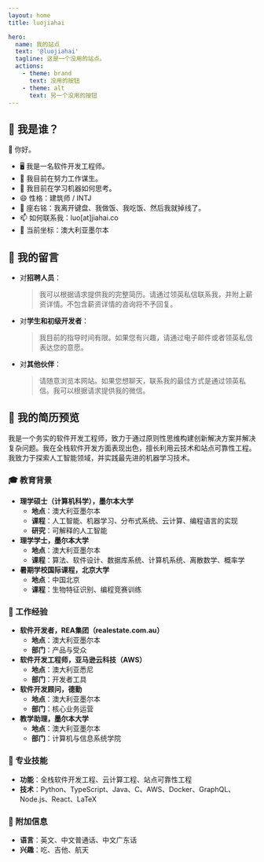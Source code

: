 ```yaml
---
layout: home
title: luojiahai

hero:
  name: 我的站点
  text: '@luojiahai'
  tagline: 这是一个没用的站点。
  actions:
    - theme: brand
      text: 没用的按钮
    - theme: alt
      text: 另一个没用的按钮
---
```


## 🤔 我是谁？

👋 你好。

- 🖥️ 我是一名软件开发工程师。
- 🔭 我目前在努力工作谋生。
- 🌱 我目前在学习机器如何思考。
- 😄 性格：建筑师 / INTJ
- 💬 座右铭：我离开键盘、我做饭、我吃饭、然后我就掉线了。
- 📫 如何联系我：luo[at]jiahai.co
- 📍 当前坐标：澳大利亚墨尔本

## 📨 我的留言

- 对**招聘人员**：
  > 我可以根据请求提供我的完整简历。请通过领英私信联系我，并附上薪资详情。不包含薪资详情的咨询将不予回复。
- 对**学生和初级开发者**：
  > 我目前的指导时间有限。如果您有兴趣，请通过电子邮件或者领英私信表达您的意愿。
- 对**其他伙伴**：
  > 请随意浏览本网站。如果您想聊天，联系我的最佳方式是通过领英私信。我可以根据请求提供我的微信。

## 📜 我的简历预览

我是一个务实的软件开发工程师，致力于通过原则性思维构建创新解决方案并解决复杂问题。我在全栈软件开发方面表现出色，擅长利用云技术和站点可靠性工程。我致力于探索人工智能领域，并实践最先进的机器学习技术。

### 🎓 教育背景

- **理学硕士（计算机科学），墨尔本大学**
  - **地点**：澳大利亚墨尔本
  - **课程**：人工智能、机器学习、分布式系统、云计算、编程语言的实现
  - **研究**：可解释的人工智能
- **理学学士，墨尔本大学**
  - **地点**：澳大利亚墨尔本
  - **课程**：算法、软件设计、数据库系统、计算机系统、离散数学、概率学
- **暑期学校国际课程，北京大学**
  - **地点**：中国北京
  - **课程**：生物特征识别、编程竞赛训练

### 🏢 工作经验

- **软件开发者，REA集团（realestate.com.au）**
  - **地点**：澳大利亚墨尔本
  - **部门**：产品与受众
- **软件开发工程师，亚马逊云科技（AWS）**
  - **地点**：澳大利亚悉尼
  - **部门**：开发者工具
- **软件开发顾问，德勤**
  - **地点**：澳大利亚墨尔本
  - **部门**：核心业务运营
- **教学助理，墨尔本大学**
  - **地点**：澳大利亚墨尔本
  - **部门**：计算机与信息系统学院

### 🚀 专业技能

- **功能**：全栈软件开发工程、云计算工程、站点可靠性工程
- **技术**：Python、TypeScript、Java、C、AWS、Docker、GraphQL、Node.js、React、LaTeX

### 🥔 附加信息

- **语言**：英文、中文普通话、中文广东话
- **兴趣**：吃、吉他、航天
